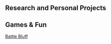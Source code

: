 <link rel="stylesheet" href="/main.css"/>

## Research and Personal Projects

## Games & Fun
[Battle Bluff](battle-bluff)

